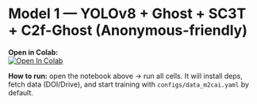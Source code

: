 # Model 1 — YOLOv8 + Ghost + SC3T + C2f-Ghost (Anonymous-friendly)

**Open in Colab:**  
[![Open In Colab](https://colab.research.google.com/assets/colab-badge.svg)](https://colab.research.google.com/github/<your-username>/surgical-tool-detection-yolov8/blob/main/models/model1/train_colab.ipynb)

**How to run:** open the notebook above → run all cells. It will install deps, fetch data (DOI/Drive), and start training with `configs/data_m2cai.yaml` by default.

